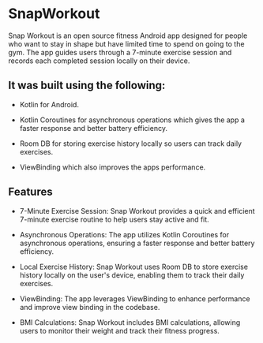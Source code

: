 # SnapWorkout

Snap Workout is an open source fitness Android app designed for people who want to stay in shape but have limited time to spend on going to the gym. The app guides users through a 7-minute exercise session and records each completed session locally on their device.


## It was built using the following:

- Kotlin for Android.

- Kotlin Coroutines for asynchronous operations which gives the app a faster response and better battery efficiency.

- Room DB for storing exercise history locally so users can track daily exercises.

- ViewBinding which also improves the apps performance.


## Features

- 7-Minute Exercise Session: Snap Workout provides a quick and efficient 7-minute exercise routine to help users stay active and fit.

- Asynchronous Operations: The app utilizes Kotlin Coroutines for asynchronous operations, ensuring a faster response and better battery efficiency.

- Local Exercise History: Snap Workout uses Room DB to store exercise history locally on the user's device, enabling them to track their daily exercises.

- ViewBinding: The app leverages ViewBinding to enhance performance and improve view binding in the codebase.

- BMI Calculations: Snap Workout includes BMI calculations, allowing users to monitor their weight and track their fitness progress.









